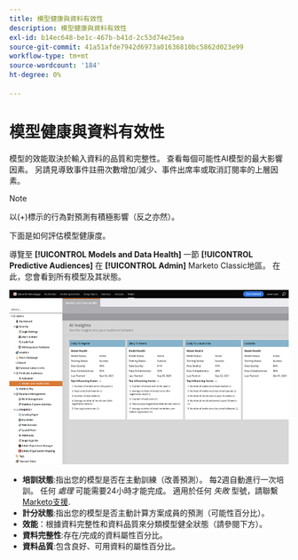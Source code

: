 ```yaml
---
title: 模型健康與資料有效性
description: 模型健康與資料有效性
exl-id: b14ec648-be1c-467b-b41d-2c53d74e25ea
source-git-commit: 41a51afde7942d6973a01636810bc5862d023e99
workflow-type: tm+mt
source-wordcount: '184'
ht-degree: 0%

---
```


# 模型健康與資料有效性

模型的效能取決於輸入資料的品質和完整性。 查看每個可能性AI模型的最大影響因素。 另請見導致事件註冊次數增加/減少、事件出席率或取消訂閱率的上層因素。

>[!NOTE]
>
>以(+)標示的行為對預測有積極影響（反之亦然）。

下面是如何評估模型健康度。

導覽至 **[!UICONTROL Models and Data Health]** 一節 **[!UICONTROL Predictive Audiences]** 在 **[!UICONTROL Admin]** Marketo Classic地區。 在此，您會看到所有模型及其狀態。

![影像一](/help/sky/assets/predictive-audiences/model-health-and-data-validity/model-health-and-data-validity-1.png)

* **培訓狀態**:指出您的模型是否在主動訓練（改善預測）。 每2週自動進行一次培訓。 任何 _處理_ 可能需要24小時才能完成。 適用於任何 _失敗_ 型號，請聯繫 [Marketo支援](https://nation.marketo.com/t5/Support/ct-p/Support).
* **計分狀態**:指出您的模型是否主動計算方案成員的預測（可能性百分比）。
* **效能**：根據資料完整性和資料品質來分類模型健全狀態（請參閱下方）。
* **資料完整性**:存在/完成的資料屬性百分比。
* **資料品質**:包含良好、可用資料的屬性百分比。

